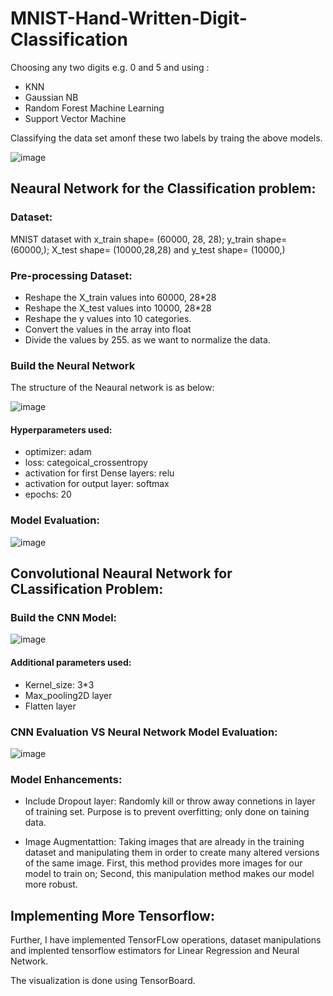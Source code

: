 # MNIST-Hand-Written-Digit-Classification
Choosing any two digits e.g. 0 and 5 and using :

* KNN
* Gaussian NB
* Random Forest Machine Learning 
* Support Vector Machine

Classifying the data set amonf these two labels by traing the above models.

![image](https://user-images.githubusercontent.com/54689111/82743611-ba277200-9d3b-11ea-9459-62201c425ad7.png)


## Neaural Network for the Classification problem:

### Dataset:

MNIST dataset with x_train shape= (60000, 28, 28); y_train shape= (60000,); X_test shape= (10000,28,28) and y_test shape= (10000,)

### Pre-processing Dataset:

* Reshape the X_train values into 60000, 28*28
* Reshape the X_test values into 10000, 28*28
* Reshape the y values into 10 categories.
* Convert the values in the array into float
* Divide the values by 255. as we want to normalize the data.


### Build the Neural Network

The structure of the Neaural network is as below:

![image](https://user-images.githubusercontent.com/54689111/82743447-a844cf80-9d39-11ea-8100-2bf8590e3939.png)

#### Hyperparameters used:

* optimizer: adam
* loss: categoical_crossentropy
* activation for first Dense layers: relu
* activation for output layer: softmax
* epochs: 20

### Model Evaluation:

![image](https://user-images.githubusercontent.com/54689111/82743535-b2b39900-9d3a-11ea-8337-4ba2e4e11d92.png)


## Convolutional Neaural Network for CLassification Problem:

### Build the CNN Model:

![image](https://user-images.githubusercontent.com/54689111/82743556-f5757100-9d3a-11ea-9e26-3e0460653078.png)


#### Additional parameters used:

* Kernel_size: 3*3
* Max_pooling2D layer
* Flatten layer

### CNN Evaluation VS Neural Network Model Evaluation:

![image](https://user-images.githubusercontent.com/54689111/82743588-5bfa8f00-9d3b-11ea-98b7-06200393b40f.png)

### Model Enhancements:

* Include Dropout layer: Randomly kill or throw away connetions in layer of training set. Purpose is to prevent overfitting; only done on taining data.

* Image Augmentattion: Taking images that are already in the training dataset and manipulating them in order to create many altered versions of the same image. First, this method provides more images for our model to train on; Second, this manipulation method makes our model more robust.


## Implementing More Tensorflow:

Further, I have implemented TensorFLow operations, dataset manipulations and implented tensorflow estimators for Linear Regression and Neural Network.

The visualization is done using TensorBoard.
